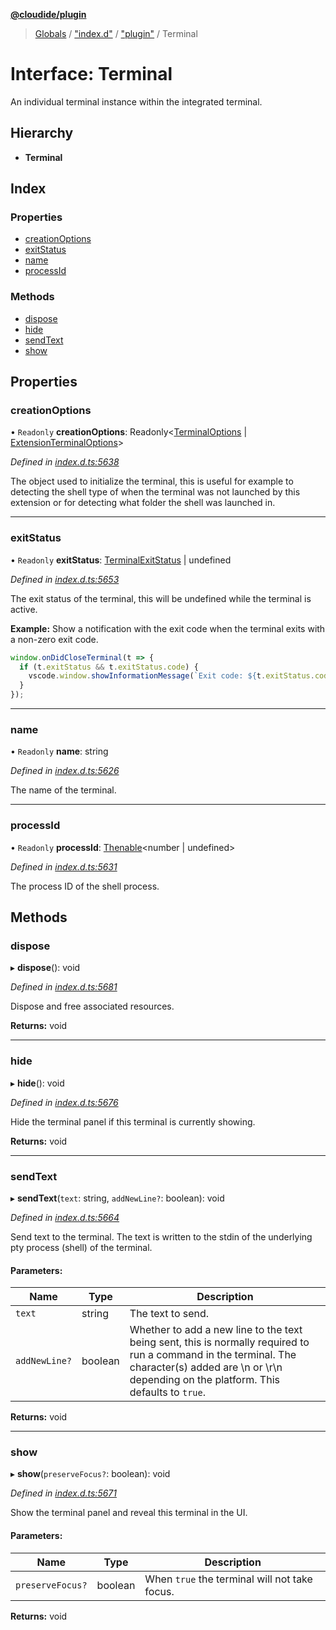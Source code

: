 **[@cloudide/plugin](../README.md)**

> [Globals](../README.md) / ["index.d"](../modules/_index_d_.md) / ["plugin"](../modules/_index_d_._plugin_.md) / Terminal

# Interface: Terminal

An individual terminal instance within the integrated terminal.

## Hierarchy

* **Terminal**

## Index

### Properties

* [creationOptions](_index_d_._plugin_.terminal.md#creationoptions)
* [exitStatus](_index_d_._plugin_.terminal.md#exitstatus)
* [name](_index_d_._plugin_.terminal.md#name)
* [processId](_index_d_._plugin_.terminal.md#processid)

### Methods

* [dispose](_index_d_._plugin_.terminal.md#dispose)
* [hide](_index_d_._plugin_.terminal.md#hide)
* [sendText](_index_d_._plugin_.terminal.md#sendtext)
* [show](_index_d_._plugin_.terminal.md#show)

## Properties

### creationOptions

• `Readonly` **creationOptions**: Readonly\<[TerminalOptions](_index_d_._plugin_.terminaloptions.md) \| [ExtensionTerminalOptions](_index_d_._plugin_.extensionterminaloptions.md)>

*Defined in [index.d.ts:5638](https://github.com/shuyaqian/cloudide-plugin-api/blob/9d985be/index.d.ts#L5638)*

The object used to initialize the terminal, this is useful for example to detecting the
shell type of when the terminal was not launched by this extension or for detecting what
folder the shell was launched in.

___

### exitStatus

• `Readonly` **exitStatus**: [TerminalExitStatus](_index_d_._plugin_.terminalexitstatus.md) \| undefined

*Defined in [index.d.ts:5653](https://github.com/shuyaqian/cloudide-plugin-api/blob/9d985be/index.d.ts#L5653)*

The exit status of the terminal, this will be undefined while the terminal is active.

**Example:** Show a notification with the exit code when the terminal exits with a
non-zero exit code.
```typescript
window.onDidCloseTerminal(t => {
  if (t.exitStatus && t.exitStatus.code) {
  	vscode.window.showInformationMessage(`Exit code: ${t.exitStatus.code}`);
  }
});
```

___

### name

• `Readonly` **name**: string

*Defined in [index.d.ts:5626](https://github.com/shuyaqian/cloudide-plugin-api/blob/9d985be/index.d.ts#L5626)*

The name of the terminal.

___

### processId

• `Readonly` **processId**: [Thenable](_index_d_.thenable.md)\<number \| undefined>

*Defined in [index.d.ts:5631](https://github.com/shuyaqian/cloudide-plugin-api/blob/9d985be/index.d.ts#L5631)*

The process ID of the shell process.

## Methods

### dispose

▸ **dispose**(): void

*Defined in [index.d.ts:5681](https://github.com/shuyaqian/cloudide-plugin-api/blob/9d985be/index.d.ts#L5681)*

Dispose and free associated resources.

**Returns:** void

___

### hide

▸ **hide**(): void

*Defined in [index.d.ts:5676](https://github.com/shuyaqian/cloudide-plugin-api/blob/9d985be/index.d.ts#L5676)*

Hide the terminal panel if this terminal is currently showing.

**Returns:** void

___

### sendText

▸ **sendText**(`text`: string, `addNewLine?`: boolean): void

*Defined in [index.d.ts:5664](https://github.com/shuyaqian/cloudide-plugin-api/blob/9d985be/index.d.ts#L5664)*

Send text to the terminal. The text is written to the stdin of the underlying pty process
(shell) of the terminal.

#### Parameters:

Name | Type | Description |
------ | ------ | ------ |
`text` | string | The text to send. |
`addNewLine?` | boolean | Whether to add a new line to the text being sent, this is normally required to run a command in the terminal. The character(s) added are \n or \r\n depending on the platform. This defaults to `true`.  |

**Returns:** void

___

### show

▸ **show**(`preserveFocus?`: boolean): void

*Defined in [index.d.ts:5671](https://github.com/shuyaqian/cloudide-plugin-api/blob/9d985be/index.d.ts#L5671)*

Show the terminal panel and reveal this terminal in the UI.

#### Parameters:

Name | Type | Description |
------ | ------ | ------ |
`preserveFocus?` | boolean | When `true` the terminal will not take focus.  |

**Returns:** void
